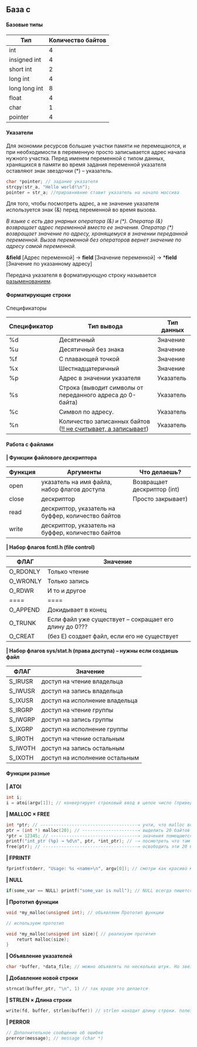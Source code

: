 ## База c

#### Базовые типы

| Тип           | Количество байтов |
| ------------- | ----------------- |
| int           | 4                 |
| insigned int  | 4                 |
| short int     | 2                 |
| long int      | 4                 |
| long long int | 8                 |
| float         | 4                 |
| char          | 1                 |
| pointer       | 4                 |


#### Указатели

Для экономии ресурсов большие участки памяти не перемещаются, и при необходимости в переменную просто записывается адрес начала нужного участка. Перед именем переменной с типом данных, хранящихся в памяти во время задания переменной указателя оставляют знак звездочки (*) – указатель.

```c
char *pointer; // задание указателя
strcpy(str_a, "Hello world!\n");
pointer = str_a; //приравнивние ставит указатель на начало массива
```

Для того, чтобы посмотреть адрес, а не значение указателя используется знак (&) перед переменной во время вызова.

*В языке c есть два унарных оператора (&) и (\*).  Оператор (&) возвращает адрес переменной вместо ее значения. Оператор (\*) возвращает значение по адресу, хранящемуся в значении переданной переменной. Вызов переменной без операторов вернет значение по адресу самой переменной.*

**&field** [Адрес переменной] → **field** [Значение переменной] → ***field** [Значение по указанному адресу]

Передача указателя в форматирующую строку называется <u>разыменованием</u>.

#### Форматирующие строки

Спецификаторы

| Спецификатор | Тип вывода                                                   | Тип данных |
| :----------- | ------------------------------------------------------------ | ---------- |
| %d           | Десятичный                                                   | Значение   |
| %u           | Десятичный без знака                                         | Значение   |
| %f           | С плавающей точкой                                           | Значение   |
| %x           | Шестнадцатеричный                                            | Значение   |
| %p           | Адрес в значении указателя                                   | Указатель  |
| %s           | Строка (выводит символы от переданного адреса до 0-байта)    | Указатель  |
| %c           | Символ по адресу.                                            | Указатель  |
| %n           | Количество записанных байтов (<u>!! не считывает, а записывает</u>) | Указатель  |



#### Работа с файлами

**|	Функции файлового дескриптора**

| Функция | Аргументы                                          | Что делаешь?                |
| ------- | -------------------------------------------------- | --------------------------- |
| open    | указатель на имя файла, набор флагов доступа       | Возвращает дескриптор (int) |
| close   | дескриптор                                         | Просто закрывает)           |
| read    | дескриптор, указатель на буффер, количество байтов |                             |
| write   | дескриптор, указатель на буффер, количество байтов |                             |

**|	Набор флагов fcntl.h (file control)**

| ФЛАГ     | Значение                                               |
| -------- | ------------------------------------------------------ |
| O_RDONLY | Только чтение                                          |
| O_WRONLY | Только запись                                          |
| O_RDWR   | И то и другое                                          |
| ====     | ====                                                   |
| O_APPEND | Докидывает в конец                                     |
| O_TRUNK  | Если файл уже существует – сокращает его длину до 0??? |
| O_CREAT  | (без E) создает файл, если его не существует           |

**|	Набор флагов sys/stat.h (права доступа) – нужны если создаешь файл**

| ФЛАГ    | Значение                       |
| ------- | ------------------------------ |
| S_IRUSR | доступ на чтение владельца     |
| S_IWUSR | доступ на запись владельца     |
| S_IXUSR | доступ на исполнение владельца |
| S_IRGRP | доступ на чтение группы        |
| S_IWGRP | доступ на запись группы        |
| S_IXGRP | доступ на исполнение группы    |
| S_IROTH | доступ на чтение остальным     |
| S_IWOTH | доступ на запись остальным     |
| S_IXOTH | доступ на исполнение остальным |



#### Функции разные

**|	ATOI**

```c
int i;
i = atoi(argv[1]); // конвертирует строковый ввод в целое число (приведение типов не так сработает)
```

**|	MALLOC × FREE**

```c
int *ptr; // -------------------------------------→ учти, что malloc возвращает только (void *)
ptr = (int *) malloc(20); // ---------------------→ выделить 20 байтов в куче и указать на них с помощью указателя ptr
*ptr = 12345; // ---------------------------------→ значения помещаются через оператор (*)
printf("int_ptr (%p) → %d\n", ptr, *int_ptr); // -→ посмотреть что там находится
free(ptr); // ------------------------------------→ освободить эти 20 байтов
```

**|	FPRINTF**

```c
fprintf(stderr, "Usage: %s <name>\n", argv[0]); // смотри как красиво можно делать
```

**| NULL**

```c
if(some_var == NULL) printf("some_var is null"); // NULL всегда пишется капсом
```

**|	Прототип функции**

```c
void *my_malloc(unsigned int); // объявляем Прототип функции

// используем прототип

void *my_malloc(unsigned int size){ // реализуем протитип
    returt malloc(size);
}
```

**|	Объявление указателей**

```c
char *buffer, *data_file; // можно объявлять по несколько штук. Но звезда у каждого своя. Поэтомц то там нет пробела
```

**|	Добавление новой строки**

```c
strncat(buffer_ptr, "\n", 1) // так вроде это делается
```

**|	STRLEN × Длина строки**

```c
write(fd, buffer, strlen(buffer)) // strlen находит длину строки. полезно при работе с буфером (char *)
```

**| PERROR**

```c
// Дополнительное сообщение об ошибке
prerror(message); // message (char *)
```

